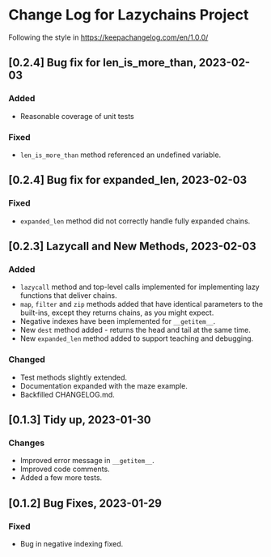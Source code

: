 # Change Log for Lazychains Project

Following the style in https://keepachangelog.com/en/1.0.0/

## [0.2.4] Bug fix for len_is_more_than, 2023-02-03

### Added

- Reasonable coverage of unit tests

### Fixed

- `len_is_more_than` method referenced an undefined variable.


## [0.2.4] Bug fix for expanded_len, 2023-02-03

### Fixed

- `expanded_len` method did not correctly handle fully expanded chains.


## [0.2.3] Lazycall and New Methods, 2023-02-03

### Added

- `lazycall` method and top-level calls implemented for implementing lazy functions that deliver chains.
- `map`, `filter` and `zip` methods added that have identical parameters to the built-ins, except they returns chains, as you might expect.
- Negative indexes have been implemented for `__getitem__`.
- New `dest` method added - returns the head and tail at the same time.
- New `expanded_len` method added to support teaching and debugging.

### Changed

- Test methods slightly extended.
- Documentation expanded with the maze example.
- Backfilled CHANGELOG.md.

## [0.1.3] Tidy up, 2023-01-30

### Changes

- Improved error message in `__getitem__`.
- Improved code comments.
- Added a few more tests.

## [0.1.2] Bug Fixes, 2023-01-29

### Fixed 

- Bug in negative indexing fixed.
